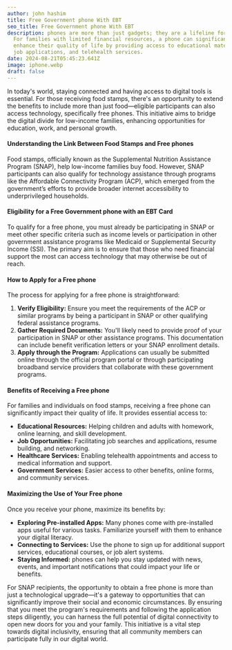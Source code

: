 ```yaml
---
author: john hashim
title: Free Government phone With EBT
seo_title: Free Government phone With EBT
description: phones are more than just gadgets; they are a lifeline for many.
  For families with limited financial resources, a phone can significantly
  enhance their quality of life by providing access to educational materials,
  job applications, and telehealth services.
date: 2024-08-21T05:45:23.641Z
image: iphone.webp
draft: false
---
```



In today's world, staying connected and having access to digital tools is essential. For those receiving food stamps, there's an opportunity to extend the benefits to include more than just food—eligible participants can also access technology, specifically free phones. This initiative aims to bridge the digital divide for low-income families, enhancing opportunities for education, work, and personal growth.

#### Understanding the Link Between Food Stamps and Free phones

Food stamps, officially known as the Supplemental Nutrition Assistance Program (SNAP), help low-income families buy food. However, SNAP participants can also qualify for technology assistance through programs like the Affordable Connectivity Program (ACP), which emerged from the government’s efforts to provide broader internet accessibility to underprivileged households.

#### Eligibility for a Free Government phone with an EBT Card

To qualify for a free phone, you must already be participating in SNAP or meet other specific criteria such as income levels or participation in other government assistance programs like Medicaid or Supplemental Security Income (SSI). The primary aim is to ensure that those who need financial support the most can access technology that may otherwise be out of reach.

#### How to Apply for a Free phone

The process for applying for a free phone is straightforward:
1. **Verify Eligibility:** Ensure you meet the requirements of the ACP or similar programs by being a participant in SNAP or other qualifying federal assistance programs.
2. **Gather Required Documents:** You'll likely need to provide proof of your participation in SNAP or other assistance programs. This documentation can include benefit verification letters or your SNAP enrollment details.
3. **Apply through the Program:** Applications can usually be submitted online through the official program portal or through participating broadband service providers that collaborate with these government programs.

#### Benefits of Receiving a Free phone

For families and individuals on food stamps, receiving a free phone can significantly impact their quality of life. It provides essential access to:
- **Educational Resources:** Helping children and adults with homework, online learning, and skill development.
- **Job Opportunities:** Facilitating job searches and applications, resume building, and networking.
- **Healthcare Services:** Enabling telehealth appointments and access to medical information and support.
- **Government Services:** Easier access to other benefits, online forms, and community services.

#### Maximizing the Use of Your Free phone

Once you receive your phone, maximize its benefits by:
- **Exploring Pre-installed Apps:** Many phones come with pre-installed apps useful for various tasks. Familiarize yourself with them to enhance your digital literacy.
- **Connecting to Services:** Use the phone to sign up for additional support services, educational courses, or job alert systems.
- **Staying Informed:** phones can help you stay updated with news, events, and important notifications that could impact your life or benefits.


For SNAP recipients, the opportunity to obtain a free phone is more than just a technological upgrade—it's a gateway to opportunities that can significantly improve their social and economic circumstances. By ensuring that you meet the program's requirements and following the application steps diligently, you can harness the full potential of digital connectivity to open new doors for you and your family. This initiative is a vital step towards digital inclusivity, ensuring that all community members can participate fully in our digital world.


